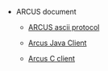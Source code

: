 - ARCUS document
  - [ARCUS ascii protocol](/arcus-server/ARCUS-Server-Ascii-Protocol/1.11/ch01-arcus-basic-concept.md)

  - [Arcus Java Client](/arcus-java-client/1.11/01-arcus-cloud-basics.md)

  - [Arcus C client](/arcus-c-client/1.10/01-arcus-cloud-basics.md)
